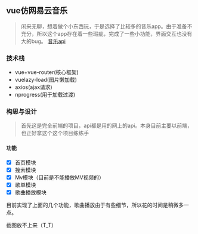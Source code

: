 ## vue仿网易云音乐

> 闲来无聊，想着做个小东西玩，于是选择了比较多的音乐app。由于准备不充分，所以这个app存在着一些瑕疵，完成了一些小功能，界面交互也没有大的bug。
[音乐api](https://github.com/Binaryify/NeteaseCloudMusicApi)

### 技术栈

- vue+vue-router(核心框架)
- vuelazy-load(图片懒加载)
- axios(ajax请求)
- nprogress(用于加载过渡)

### 构思与设计

> 首先这是完全前端的项目，api都是用的网上的api。本身目前主要以前端，也正好拿这个这个项目练练手

#### 功能

- [x] 首页模块
- [x] 搜索模块
- [x] Mv模块（目前是不能播放MV视频的）
- [x] 歌单模块
- [x] 歌曲播放模块

目前实现了上面的几个功能，歌曲播放由于有些细节，所以花的时间是稍微多一点。

截图放不上来（T_T）

